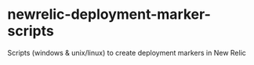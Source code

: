 newrelic-deployment-marker-scripts
==================================

Scripts (windows &amp; unix/linux) to create deployment markers in New Relic
